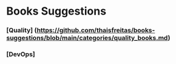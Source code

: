 # Books Suggestions

### [Quality] (https://github.com/thaisfreitas/books-suggestions/blob/main/categories/quality_books.md)

### [DevOps]
